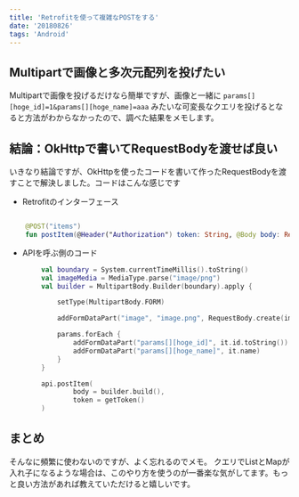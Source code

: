 ```yaml
---
title: 'Retrofitを使って複雑なPOSTをする'
date: '20180826'
tags: 'Android'
---
```

## Multipartで画像と多次元配列を投げたい
Multipartで画像を投げるだけなら簡単ですが、画像と一緒に `params[][hoge_id]=1&params[][hoge_name]=aaa` みたいな可変長なクエリを投げるとなると方法がわからなかったので、調べた結果をメモします。

## 結論：OkHttpで書いてRequestBodyを渡せば良い
いきなり結論ですが、OkHttpを使ったコードを書いて作ったRequestBodyを渡すことで解決しました。コードはこんな感じです

* Retrofitのインターフェース

```kotlin

    @POST("items")
    fun postItem(@Header("Authorization") token: String, @Body body: RequestBody): Single<Item>

```

* APIを呼ぶ側のコード

```kotlin
        val boundary = System.currentTimeMillis().toString()
        val imageMedia = MediaType.parse("image/png")
        val builder = MultipartBody.Builder(boundary).apply {

            setType(MultipartBody.FORM)

            addFormDataPart("image", "image.png", RequestBody.create(imageMedia, image))

            params.forEach {
                addFormDataPart("params[][hoge_id]", it.id.toString())
                addFormDataPart("params[][hoge_name]", it.name)
            }
        }

        api.postItem(
                body = builder.build(),
                token = getToken()
        )

```

## まとめ
そんなに頻繁に使わないのですが、よく忘れるのでメモ。
クエリでListとMapが入れ子になるような場合は、このやり方を使うのが一番楽な気がしてます。もっと良い方法があれば教えていただけると嬉しいです。


